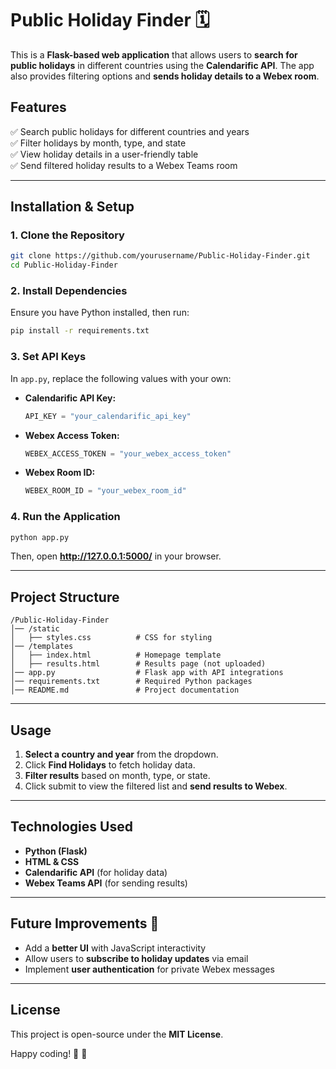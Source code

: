 # Public Holiday Finder 🗓️

This is a **Flask-based web application** that allows users to **search for public holidays** in different countries using the **Calendarific API**. The app also provides filtering options and **sends holiday details to a Webex room**.

## Features  
✅ Search public holidays for different countries and years  
✅ Filter holidays by month, type, and state  
✅ View holiday details in a user-friendly table  
✅ Send filtered holiday results to a Webex Teams room  

---

## Installation & Setup  

### 1. Clone the Repository  
```bash
git clone https://github.com/yourusername/Public-Holiday-Finder.git
cd Public-Holiday-Finder
```

### 2. Install Dependencies  
Ensure you have Python installed, then run:  
```bash
pip install -r requirements.txt
```

### 3. Set API Keys  
In `app.py`, replace the following values with your own:  

- **Calendarific API Key:**  
  ```python
  API_KEY = "your_calendarific_api_key"
  ```
- **Webex Access Token:**  
  ```python
  WEBEX_ACCESS_TOKEN = "your_webex_access_token"
  ```
- **Webex Room ID:**  
  ```python
  WEBEX_ROOM_ID = "your_webex_room_id"
  ```

### 4. Run the Application  
```bash
python app.py
```
Then, open **http://127.0.0.1:5000/** in your browser.

---

## Project Structure  

```
/Public-Holiday-Finder
│── /static
│   ├── styles.css          # CSS for styling
│── /templates
│   ├── index.html          # Homepage template
│   ├── results.html        # Results page (not uploaded)
│── app.py                  # Flask app with API integrations
│── requirements.txt        # Required Python packages
│── README.md               # Project documentation
```

---

## Usage  
1. **Select a country and year** from the dropdown.  
2. Click **Find Holidays** to fetch holiday data.  
3. **Filter results** based on month, type, or state.  
4. Click submit to view the filtered list and **send results to Webex**.

---

## Technologies Used  
- **Python (Flask)**
- **HTML & CSS**
- **Calendarific API** (for holiday data)
- **Webex Teams API** (for sending results)

---

## Future Improvements 🚀  
- Add a **better UI** with JavaScript interactivity  
- Allow users to **subscribe to holiday updates** via email  
- Implement **user authentication** for private Webex messages  

---

## License  
This project is open-source under the **MIT License**.  

Happy coding! 🎉 🚀

